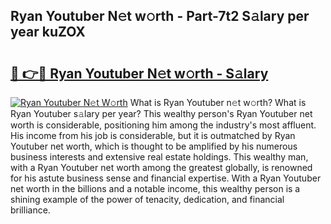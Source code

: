 ## Ryan Youtuber N𝚎t w𝚘rth - Part-7t2 S𝚊lary per year kuZOX

# <h2><a href="http://gc1s2wo.nevu.top/?p=Ryan+Youtuber">🔗 👉🔴 Ryan Youtuber N𝚎t w𝚘rth - S𝚊lary</a></h2>

[![Ryan Youtuber N𝚎t W𝚘rth](https://i.imgur.com/Oavwk0R.jpeg)](http://gc1s2wo.nevu.top/?p=Ryan+Youtuber)
What is Ryan Youtuber n𝚎t w𝚘rth? What is Ryan Youtuber s𝚊lary per year?
This wealthy person's Ryan Youtuber net worth is considerable, positioning him among the industry's most affluent. His income from his job is considerable, but it is outmatched by Ryan Youtuber net worth, which is thought to be amplified by his numerous business interests and extensive real estate holdings. This wealthy man, with a Ryan Youtuber net worth among the greatest globally, is renowned for his astute business sense and financial expertise. With a Ryan Youtuber net worth in the billions and a notable income, this wealthy person is a shining example of the power of tenacity, dedication, and financial brilliance.
